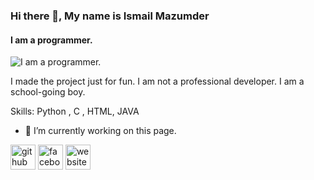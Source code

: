 ### Hi there 👋, My name is Ismail Mazumder
#### I am  a programmer. 
![I am  a programmer. ](https://github.githubassets.com/images/modules/logos_page/Octocat.png)

I made the project just for fun.  I am not a professional developer. I am a school-going boy.

Skills: Python , C , HTML, JAVA

- 🔭 I’m currently working on this page. 


[<img src='https://cdn.jsdelivr.net/npm/simple-icons@3.0.1/icons/github.svg' alt='github' height='40'>](https://github.com/im087921)  [<img src='https://cdn.jsdelivr.net/npm/simple-icons@3.0.1/icons/facebook.svg' alt='facebook' height='40'>](https://www.facebook.com/imismailmazumder)  [<img src='https://cdn.jsdelivr.net/npm/simple-icons@3.0.1/icons/icloud.svg' alt='website' height='40'>](https://sites.google.com/view/ismailmazumderweb/home)  

